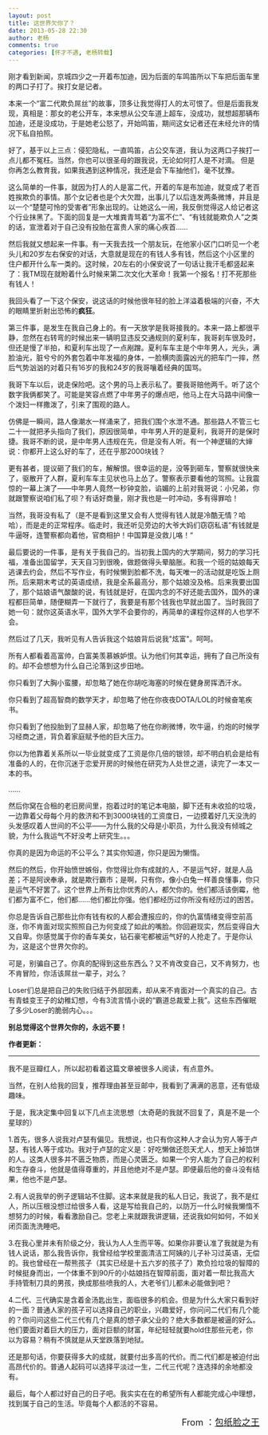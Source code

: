 ```yaml
---
layout: post
title: 这世界欠你了？
date: 2013-05-28 22:30
author: 老杨
comments: true
categories: [怀才不遇, 老杨转载]
---
```

刚才看到新闻，京城四少之一开着布加迪，因为后面的车鸣笛所以下车把后面车里的两口子打了。挨打女是记者。

本来一个“富二代欺负屌丝”的故事，顶多让我觉得打人的太可恨了。但是后面我发现，真相是：那女的老公开车，本来想从公交车道上超车，没成功，就想超那辆布加迪，还是没成功，于是她老公怒了，开始鸣笛，期间这女记者还在未经允许的情况下私自拍照。

<!--more-->

好了，基于以上三点：侵犯隐私，一直鸣笛，占公交车道，我认为这两口子挨打一点儿都不冤枉。当然，你也可以很圣母的跟我说，无论如何打人是不对滴。 但是你再怎么教育我，如果我遇到这种情况，我还是会下车抽他们，毫不犹豫。

这么简单的一件事，就因为打人的人是富二代，开着的车是布加迪，就变成了老百姓挨欺负的事情。那个女记者也是个大欠蹬，出事儿了以后连发两条微博，并且是以一个“楚楚可怜的受害者”形象出现的。让她这么一闹，我反倒觉得这人给记者这个行业抹黑了。下面的回复是一大堆粪青骂着“为富不仁”、“有钱就能欺负人”之类的话，宣泄着对于自己没有投胎在富贵人家的痛心疾首……

然后我就又想起来一件事。有一天我去找一个朋友玩，在他家小区门口听见一个老头儿和20岁左右保安的对话，大意就是现在的有钱人多有钱，然后这个小区里的住户都开什么车一类的。这时候，20左右的小保安说了一句话让我汗毛都竖起来了：我TM现在就盼着什么时候来第二次文化大革命！我第一个报名！打不死那些有钱人！

我回头看了一下这个保安，说这话的时候他很年轻的脸上洋溢着极端的兴奋，不大的眼睛里折射出恐怖的<strong>疯狂</strong>。

第三件事，是发生在我自己身上的。有一天放学是我哥接我的。本来一路上都很平静，忽然在右转弯的时候出来一辆明显违反交通规则的夏利车，我哥刹车很及时，但还是慢了半拍，和夏利车出现了一点剐蹭。夏利车车主是个中年男人，光头，满脸油光，脏兮兮的外套包着中年发福的身体，一脸横肉面露凶光的把车门一摔，然后气势汹汹的对着只有16岁的我和24岁的我哥嚷着经典的国骂。

我哥下车以后，说走保险吧。这个男的马上表示私了。要我哥赔他两千。听了这个数字我俩都笑了。可能是笑容点燃了中年男子的爆点吧，他马上在大马路中间像一个泼妇一样撒泼了，引来了围观的路人。

仿佛是一瞬间，路人像潮水一样涌来了，把我们围个水泄不通。那些路人不管三七二十一就把矛头指向了我们，原因很简单，中年男人开的是夏利，我哥开的是保时捷。我哥不断的说，是中年男人违规在先，但是没有人听。有一个神逻辑的大婶说：你都开上这么好的车了，还在乎那2000块钱？

更有甚者，提议砸了我们的车，解解恨。很幸运的是，没等到砸车，警察就很快来了，驱散开了人群，夏利车车主见状也马上怂了。警察表示要看他的驾照。让我震惊的一幕上演了——中年男人竟然一秒钟变脸，谄媚的上前对我哥说：小兄弟，你就跟警察说咱们私了呗？有话好商量，刚才我也是一时冲动，多有得罪哈！

当然，我哥没有私了（是不是看到这里又会有人觉得有钱人就是冷酷无情？哈哈），而是走的正常程序。临走时，我还听见旁边的大爷大妈们窃窃私语”有钱就是牛逼呀，连警察都向着他，官商相护！中国算是没救儿咯！“

最后要说的一件事，是有关于我自己的。当初我上国内的大学期间，努力的学习托福，准备出国留学，天天自习到很晚，做题做得头晕脑胀。和我一个班的姑娘每天逃课去约会，然后不写作业，有时候懒到脸都不洗，每天唯一的活动就是吃饭上厕所。后来期末考试的英语成绩，我是全系最高分，那个姑娘没及格。后来我要出国了，那个姑娘语气酸酸的说，有钱就是好，在国内念的不好还能去国外，国外的课程都巨简单，随便糊弄一下就行了，我要是有那个钱我也早就出国了。当时我回了她一句：就你这英语水平，国外大学不会要你的，再简单的课程你这样的人也学不会。

然后过了几天，我听见有人告诉我这个姑娘背后说我"炫富"。呵呵。

所有人都看着高富帅，白富美羡慕嫉妒恨。认为他们何其幸运，拥有了自己所没有的。却不会想想为什么自己沦落到这步田地。

你只看到了大胸小蛮腰，却忽略了她在你胡吃海塞的时候在健身房挥洒汗水。

你只看到了超高智商的数学天才，却忽略了他在你夜夜DOTA/LOL的时候奋笔疾书。

你只看到了他投胎到了显赫人家，却忽略了他在你刷微博，吹牛逼，约炮的时候学习经商之道，背负着家庭赋予他的巨大压力。

你以为他靠着关系所以一毕业就变成了工资是你几倍的银领，却不明白机会是给有准备的人的，在你沉迷于恋爱开房的时候他在研究为人处世之道，读完了一本又一本的书。

……

然后你窝在合租的老旧房间里，抱着过时的笔记本电脑，脚下还有未收拾的垃圾，一边靠着父母每个月的救济和不到3000块钱的工资度日，一边摸着好几天没洗的头发感叹着人世间的不公平——为什么我的父母是小职员，为什么我没有倾城之貌，为什么我运气不好没考上研究生。。。

你真的是因为命运的不公平么？其实你知道，你只是因为懒惰。

然后的然后，你开始愤世嫉俗，你觉得比你有成就的人，不是运气好，就是人品差；不是阿谀奉承，就是欺行霸市；是啊，只有你，像小白兔一样善良懂事，你只是运气不好罢了。这个世界上所有比你优秀的人，都欠你的。他们都活该倒霉，他们都为富不仁，他们都……他们都比你强。他们都经历过你所没有经历过的困苦。

你总是告诉自己那些比你有钱有权的人都会遭报应的，你的仇富情绪变得空前高涨，你不肯面对现实照照自己为何变成了如此的嘴脸。你回避现实，然后变得自大又自卑。你感觉属于你的香车美女，钻石豪宅都被运气好的人抢走了。于是你认为，这是这个世界欠你的。

可是，别骗自己了。你真的配得到这些东西么？又不肯改变自己，又不肯努力，也不肯冒险，你活该屌丝一辈子，对么？

Loser们总是把自己的失败归结于外部因素，却从来不肯面对一个真实的自己。古有青蛙变王子的幼稚幻想，今有3流言情小说的“霸道总裁爱上我”。这些东西催眠了多少Loser的脆弱内心。。。

<strong>别总觉得这个世界欠你的，永远不要！</strong>

<strong>作者更新：</strong>

<hr />

我不是豆瓣红人，所以起初看着这篇文章被很多人阅读，有点意外。

当然，在别人给我的回复，推荐理由甚至豆邮中，我看到了满满的恶意，还有低级趣味。

于是，我决定集中回复以下几点主流思想（太奇葩的我就不回复了，真是不是一个星球的）

1.首先，很多人说我对卢瑟有偏见。我想说，也只有你这种人才会认为穷人等于卢瑟，有钱人等于成功。我对于卢瑟的定义是：好吃懒做还怨天尤人，想天上掉馅饼的人。这类人很多并不匮乏物质，而是心灵匮乏。如果一个穷人能为了自己的权利和生存奋斗，他就是值得尊重的，并且他绝对不是卢瑟。即便最后他的奋斗没有结果，他也不是卢瑟。

2.有人说我举的例子逻辑站不住脚。这本来就是我的私人日记，我说了，我不是红人，所以压根没想过给很多人看，这是写给我自己的，以防万一什么时候我懒惰不想努力的时候，看看激励自己。您老上来就跟我讲逻辑，还说我如何如何，不如关闭页面洗洗睡吧。

3.在我心里并未有阶级之分，我认为人人生而平等。如果你非要认准了我就是为有钱人说话，那么我告诉你，我曾经给学校里面清洁工阿姨的儿子补习过英语，无偿的。我也曾经在一帮熊孩子（其实已经是十五六岁的孩子了）欺负捡垃圾的智障的时候挺身而出，一个体重不到90斤的小姑娘挡在智障前面，面对着一帮比我高大手持管制刀具的男孩，换成那些喷我的人，大老爷们儿都未必能做到吧？

4.二代、三代确实是含着金汤匙出生，面临很多的机会。但是为什么大家只看到好的一面？普通人家的孩子可以选择自己的职业，兴趣爱好，你问问二代们有几个能的？你问问这些二代三代有几个是真的想子承父业的？绝大多数都是被逼的好么。他们要面对着巨大的压力，面对巨额的财富，年纪轻轻就要hold住那些元老，你以为容易？稍有不慎就是从天堂跌落到地狱。

还是那句话，你要获得多大的成就，就要付出多高的代价。而二代们都是被迫付出高昂代价的。普通人起码可以选择平淡过一生，二代三代呢？连选择的余地都没有。

最后，每个人都过好自己的日子吧。我实实在在的希望所有人都能完成心中理想，找到属于自己的生活。毕竟每个人都活的不容易。
<p style="text-align: right;"><span style="font-size: large;">From ：<a href="http://www.douban.com/note/276917059/" target="_blank" rel="external nofollow">包纸脸之王</a></span></p>
